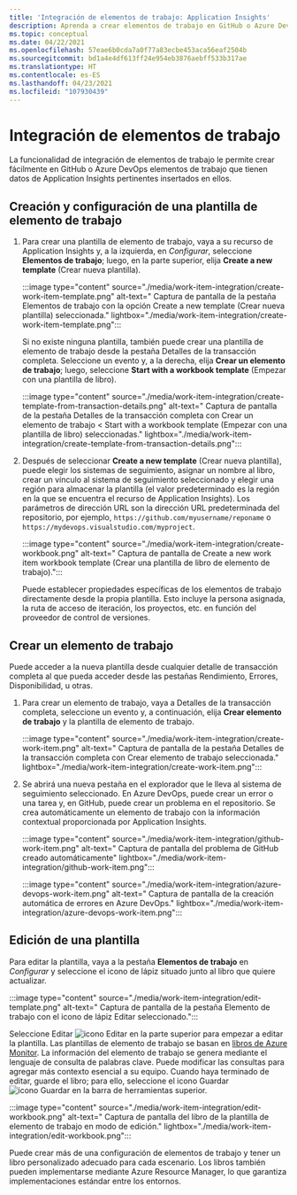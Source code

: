 ```yaml
---
title: 'Integración de elementos de trabajo: Application Insights'
description: Aprenda a crear elementos de trabajo en GitHub o Azure DevOps con los datos de Application Insights insertados en ellos.
ms.topic: conceptual
ms.date: 04/22/2021
ms.openlocfilehash: 57eae6b0cda7a0f77a83ecbe453aca56eaf2504b
ms.sourcegitcommit: bd1a4e4df613ff24e954eb3876aebff533b317ae
ms.translationtype: HT
ms.contentlocale: es-ES
ms.lasthandoff: 04/23/2021
ms.locfileid: "107930439"
---
```

# <a name="work-item-integration"></a>Integración de elementos de trabajo 

La funcionalidad de integración de elementos de trabajo le permite crear fácilmente en GitHub o Azure DevOps elementos de trabajo que tienen datos de Application Insights pertinentes insertados en ellos.

## <a name="create-and-configure-a-work-item-template"></a>Creación y configuración de una plantilla de elemento de trabajo

1. Para crear una plantilla de elemento de trabajo, vaya a su recurso de Application Insights y, a la izquierda, en *Configurar*, seleccione **Elementos de trabajo**; luego, en la parte superior, elija **Create a new template** (Crear nueva plantilla).

    :::image type="content" source="./media/work-item-integration/create-work-item-template.png" alt-text=" Captura de pantalla de la pestaña Elementos de trabajo con la opción Create a new template (Crear nueva plantilla) seleccionada." lightbox="./media/work-item-integration/create-work-item-template.png":::

    Si no existe ninguna plantilla, también puede crear una plantilla de elemento de trabajo desde la pestaña Detalles de la transacción completa. Seleccione un evento y, a la derecha, elija **Crear un elemento de trabajo**; luego, seleccione **Start with a workbook template** (Empezar con una plantilla de libro).

    :::image type="content" source="./media/work-item-integration/create-template-from-transaction-details.png" alt-text=" Captura de pantalla de la pestaña Detalles de la transacción completa con Crear un elemento de trabajo < Start with a workbook template (Empezar con una plantilla de libro) seleccionadas." lightbox="./media/work-item-integration/create-template-from-transaction-details.png":::

2. Después de seleccionar **Create a new template** (Crear nueva plantilla), puede elegir los sistemas de seguimiento, asignar un nombre al libro, crear un vínculo al sistema de seguimiento seleccionado y elegir una región para almacenar la plantilla (el valor predeterminado es la región en la que se encuentra el recurso de Application Insights). Los parámetros de dirección URL son la dirección URL predeterminada del repositorio, por ejemplo, `https://github.com/myusername/reponame` o `https://mydevops.visualstudio.com/myproject`.

    :::image type="content" source="./media/work-item-integration/create-workbook.png" alt-text=" Captura de pantalla de Create a new work item workbook template (Crear una plantilla de libro de elemento de trabajo).":::

    Puede establecer propiedades específicas de los elementos de trabajo directamente desde la propia plantilla. Esto incluye la persona asignada, la ruta de acceso de iteración, los proyectos, etc. en función del proveedor de control de versiones.

## <a name="create-a-work-item"></a>Crear un elemento de trabajo

 Puede acceder a la nueva plantilla desde cualquier detalle de transacción completa al que pueda acceder desde las pestañas Rendimiento, Errores, Disponibilidad, u otras.

1. Para crear un elemento de trabajo, vaya a Detalles de la transacción completa, seleccione un evento y, a continuación, elija **Crear elemento de trabajo** y la plantilla de elemento de trabajo.

    :::image type="content" source="./media/work-item-integration/create-work-item.png" alt-text=" Captura de pantalla de la pestaña Detalles de la transacción completa con Crear elemento de trabajo seleccionada." lightbox="./media/work-item-integration/create-work-item.png":::

1. Se abrirá una nueva pestaña en el explorador que le lleva al sistema de seguimiento seleccionado. En Azure DevOps, puede crear un error o una tarea y, en GitHub, puede crear un problema en el repositorio. Se crea automáticamente un elemento de trabajo con la información contextual proporcionada por Application Insights.

    :::image type="content" source="./media/work-item-integration/github-work-item.png" alt-text=" Captura de pantalla del problema de GitHub creado automáticamente" lightbox="./media/work-item-integration/github-work-item.png":::

    :::image type="content" source="./media/work-item-integration/azure-devops-work-item.png" alt-text=" Captura de pantalla de la creación automática de errores en Azure DevOps." lightbox="./media/work-item-integration/azure-devops-work-item.png":::

## <a name="edit-a-template"></a>Edición de una plantilla

Para editar la plantilla, vaya a la pestaña **Elementos de trabajo** en *Configurar* y seleccione el icono de lápiz situado junto al libro que quiere actualizar.

:::image type="content" source="./media/work-item-integration/edit-template.png" alt-text=" Captura de pantalla de la pestaña Elemento de trabajo con el icono de lápiz Editar seleccionado.":::

Seleccione Editar ![icono Editar](./media/work-item-integration/edit-icon.png) en la parte superior para empezar a editar la plantilla. Las plantillas de elemento de trabajo se basan en [libros de Azure Monitor](../visualize/workbooks-overview.md). La información del elemento de trabajo se genera mediante el lenguaje de consulta de palabras clave. Puede modificar las consultas para agregar más contexto esencial a su equipo. Cuando haya terminado de editar, guarde el libro; para ello, seleccione el icono Guardar ![icono Guardar](./media/work-item-integration/save-icon.png) en la barra de herramientas superior.

:::image type="content" source="./media/work-item-integration/edit-workbook.png" alt-text=" Captura de pantalla del libro de la plantilla de elemento de trabajo en modo de edición." lightbox="./media/work-item-integration/edit-workbook.png":::

Puede crear más de una configuración de elementos de trabajo y tener un libro personalizado adecuado para cada escenario. Los libros también pueden implementarse mediante Azure Resource Manager, lo que garantiza implementaciones estándar entre los entornos.